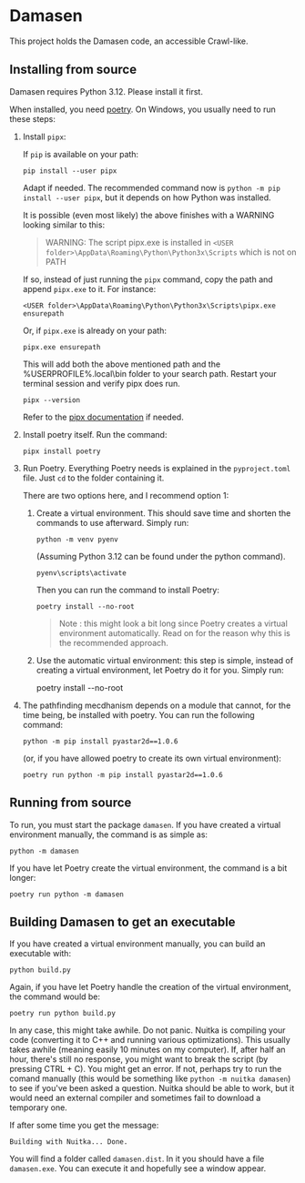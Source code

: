 # Damasen

This project holds the Damasen code, an accessible Crawl-like.

## Installing from source

Damasen requires Python 3.12. Please install it first.

When installed, you need [poetry](https://python-poetry.org/docs/). On Windows, you usually need to run these steps:

1.  Install `pipx`:

    If `pip` is available on your path:

        pip install --user pipx

    Adapt if needed. The recommended command now is `python -m pip install --user pipx`, but it depends on how Python was installed.

    It is possible (even most likely) the above finishes with a WARNING looking similar to this:

    > WARNING: The script pipx.exe is installed in `<USER folder>\AppData\Roaming\Python\Python3x\Scripts` which is not on PATH

    If so, instead of just running the `pipx` command, copy the path and append `pipx.exe` to it. For instance:

        <USER folder>\AppData\Roaming\Python\Python3x\Scripts\pipx.exe ensurepath

    Or, if `pipx.exe` is already on your path:

        pipx.exe ensurepath

    This will add both the above mentioned path and the %USERPROFILE%\.local\bin folder to your search path. Restart your terminal session and verify pipx does run.

        pipx --version

    Refer to the [pipx documentation](https://pipx.pypa.io/stable/installation/) if needed.

2.  Install poetry itself. Run the command:

        pipx install poetry

3.  Run Poetry. Everything Poetry needs is explained in the `pyproject.toml` file. Just `cd` to the folder containing it.

    There are two options here, and I recommend option 1:

    1.  Create a virtual environment. This should save time and shorten the commands to use afterward. Simply run:

            python -m venv pyenv

        (Assuming Python 3.12 can be found under the python command).

            pyenv\scripts\activate

        Then you can run the command to install Poetry:

            poetry install --no-root

        > Note : this might look a bit long since Poetry creates a virtual environment automatically. Read on for the reason why this is the recommended approach.

    2.  Use the automatic virtual environment: this step is simple, instead of creating a virtual environment, let Poetry do it for you. Simply run:

        poetry install --no-root

4.  The pathfinding mecdhanism depends on a module that cannot, for the time being, be installed with poetry. You can run the following command:

        python -m pip install pyastar2d==1.0.6

    (or, if you have allowed poetry to create its own virtual environment):

        poetry run python -m pip install pyastar2d==1.0.6

## Running from source

To run, you must start the package `damasen`. If you have created a virtual environment manually, the command is as simple as:

    python -m damasen

If you have let Poetry create the virtual environment, the command is a bit longer:

    poetry run python -m damasen

## Building Damasen to get an executable

If you have created a virtual environment manually, you can build an executable with:

    python build.py

Again, if you have let Poetry handle the creation of the virtual environment, the command would be:

    poetry run python build.py

In any case, this might take awhile. Do not panic. Nuitka is compiling your code (converting it to C++ and running various optimizations). This usually takes awhile (meaning easily 10 minutes on my computer). If, after half an hour, there's still no response, you might want to break the script (by pressing CTRL + C). You might get an error. If not, perhaps try to run the comand manually (this would be something like `python -m nuitka damasen`) to see if you've been asked a question. Nuitka should be able to work, but it would need an external compiler and sometimes fail to download a temporary one.

If after some time you get the message:

    Building with Nuitka... Done.

You will find a folder called `damasen.dist`. In it you should have a file `damasen.exe`. You can execute it and hopefully see a window appear.

